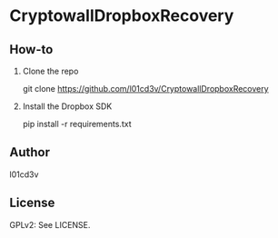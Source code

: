 CryptowallDropboxRecovery
=========================

## How-to

1. Clone the repo

    git clone https://github.com/l01cd3v/CryptowallDropboxRecovery

1. Install the Dropbox SDK

    pip install -r requirements.txt

## Author

l01cd3v

## License

GPLv2: See LICENSE.
